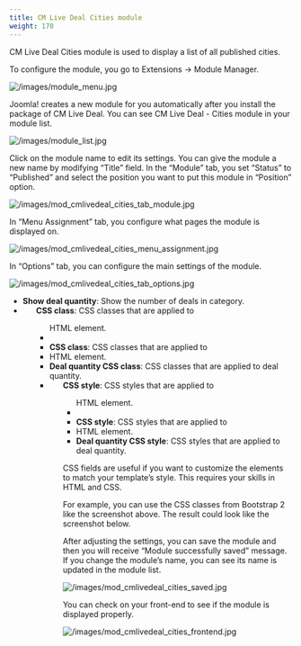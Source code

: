 ```yaml
---
title: CM Live Deal Cities module
weight: 170
---
```

CM Live Deal Cities module is used to display a list of all published cities.

To configure the module, you go to Extensions -> Module Manager.

![/images/module_menu.jpg](/images/module_menu.jpg)

Joomla! creates a new module for you automatically after you install the package of CM Live Deal. You can see CM Live Deal - Cities module in your module list.

![/images/module_list.jpg](/images/module_list.jpg)

Click on the module name to edit its settings. You can give the module a new name by modifying “Title” field. In the “Module” tab, you set “Status” to “Published” and select the position you want to put this module in “Position” option.

![/images/mod_cmlivedeal_cities_tab_module.jpg](/images/mod_cmlivedeal_cities_tab_module.jpg)

In “Menu Assignment” tab, you configure what pages the module is displayed on.

![/images/mod_cmlivedeal_cities_menu_assignment.jpg](/images/mod_cmlivedeal_cities_menu_assignment.jpg)

In “Options” tab, you can configure the main settings of the module.

![/images/mod_cmlivedeal_cities_tab_options.jpg](/images/mod_cmlivedeal_cities_tab_options.jpg)

*   **Show deal quantity**: Show the number of deals in category.
*   **<ul> CSS class**: CSS classes that are applied to <ul> HTML element.
*   **<li> CSS class**: CSS classes that are applied to <li> HTML element.
*   **Deal quantity CSS class**: CSS classes that are applied to deal quantity.
*   **<ul> CSS style**: CSS styles that are applied to <ul> HTML element.
*   **<li> CSS style**: CSS styles that are applied to <li> HTML element.
*   **Deal quantity CSS style**: CSS styles that are applied to deal quantity.

CSS fields are useful if you want to customize the elements to match your template’s style. This requires your skills in HTML and CSS.

For example, you can use the CSS classes from Bootstrap 2 like the screenshot above. The result could look like the screenshot below.

After adjusting the settings, you can save the module and then you will receive “Module successfully saved” message. If you change the module’s name, you can see its name is updated in the module list.

![/images/mod_cmlivedeal_cities_saved.jpg](/images/mod_cmlivedeal_cities_saved.jpg)

You can check on your front-end to see if the module is displayed properly.

![/images/mod_cmlivedeal_cities_frontend.jpg](/images/mod_cmlivedeal_cities_frontend.jpg)